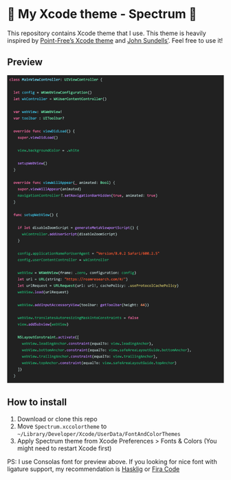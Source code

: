 # 🌈 My Xcode theme - Spectrum 🎨
This repository contains Xcode theme that I use. This theme is heavily inspired by [Point-Free’s Xcode theme](https://github.com/pointfreeco/pointfreeco) and [John Sundells’](https://github.com/JohnSundell/XcodeTheme). Feel free to use it!

## Preview

![](assets/Preview.png)

## How to install
1. Download or clone this repo
2. Move `Spectrum.xccolortheme` to `~/Library/Developer/Xcode/UserData/FontAndColorThemes`
3. Apply Spectrum theme from Xcode Preferences > Fonts & Colors (You might need to restart Xcode first)

PS: I use Consolas font for preview above. If you looking for nice font with ligature support, my recommendation is [Hasklig](https://github.com/i-tu/Hasklig) or [Fira Code](https://github.com/tonsky/FiraCode)